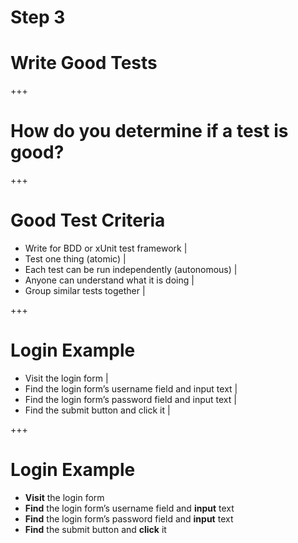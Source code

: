# Step 3
# Write Good Tests

+++

# How do you determine if a test is good?

+++

# Good Test Criteria

- Write for BDD or xUnit test framework |
- Test one thing (atomic) |
- Each test can be run independently (autonomous) |
- Anyone can understand what it is doing |
- Group similar tests together |

+++

# Login Example
* Visit the login form |
* Find the login form’s username field and input text |
* Find the login form’s password field and input text |
* Find the submit button and click it |

+++
# Login Example
* **Visit** the login form
* **Find** the login form’s username field and **input** text
* **Find** the login form’s password field and **input** text
* **Find** the submit button and **click** it



